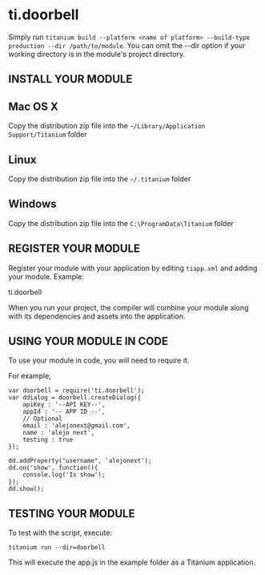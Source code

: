 # ti.doorbell

Simply run `titanium build --platform <name of platform> --build-type production --dir /path/to/module`.
You can omit the --dir option if your working directory is in the module's project directory.


INSTALL YOUR MODULE
-------------------

Mac OS X
--------
Copy the distribution zip file into the `~/Library/Application Support/Titanium` folder

Linux
-----
Copy the distribution zip file into the `~/.titanium` folder

Windows
-------
Copy the distribution zip file into the `C:\ProgramData\Titanium` folder


REGISTER YOUR MODULE
--------------------

Register your module with your application by editing `tiapp.xml` and adding your module.
Example:

<modules>
	<module version="0.1">ti.doorbell</module>
</modules>

When you run your project, the compiler will combine your module along with its dependencies
and assets into the application.


USING YOUR MODULE IN CODE
-------------------------

To use your module in code, you will need to require it.

For example,

	var doorbell = require('ti.doorbell');
	var ddialog = doorbell.createDialog({
		apiKey : '--API KEY--',
		appId : '-- APP ID --',
		// Optional
		email : 'alejonext@gmail.com',
		name : 'alejo next',
		testing : true
	});

	dd.addProperty("username", 'alejonext');
	dd.on('show', function(){
		console.log('Is show');
	});
	dd.show();


TESTING YOUR MODULE
-------------------

To test with the script, execute:

	titanium run --dir=doorbell

This will execute the app.js in the example folder as a Titanium application.